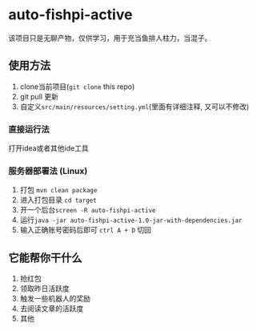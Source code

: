 # auto-fishpi-active

该项目只是无聊产物，仅供学习，用于充当鱼排人柱力，当混子。

## 使用方法

1. clone当前项目(`git clone` this repo)
2. git pull 更新
3. 自定义`src/main/resources/setting.yml`(里面有详细注释, 又可以不修改)

### 直接运行法

打开idea或者其他ide工具

### 服务器部署法 (Linux)

1. 打包 `mvn clean package`
2. 进入打包目录 `cd target`
3. 开一个后台`screen -R auto-fishpi-active`
4. 运行`java -jar auto-fishpi-active-1.0-jar-with-dependencies.jar`
5. 输入正确账号密码后即可 `ctrl A + D` 切回

## 它能帮你干什么

1. 抢红包
2. 领取昨日活跃度
3. 触发一些机器人的奖励
4. 去阅读文章的活跃度
5. 其他
